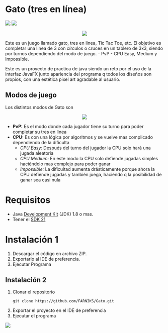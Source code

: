 #  Gato (tres en línea) 
<p align="left">
   <img src="https://img.shields.io/badge/VERSI%C3%93N-V1.0-rgb(15%2C128%2C193)">
   <img src="https://img.shields.io/badge/ESTADO-FINALIZADO-brightgreen">
   
</p>
<p align="center">
	<img src=https://private-user-images.githubusercontent.com/128429185/301374346-98b38b0e-bf4d-4118-971a-e969b711e267.png?jwt=eyJhbGciOiJIUzI1NiIsInR5cCI6IkpXVCJ9.eyJpc3MiOiJnaXRodWIuY29tIiwiYXVkIjoicmF3LmdpdGh1YnVzZXJjb250ZW50LmNvbSIsImtleSI6ImtleTUiLCJleHAiOjE3MDY3NTgyMzUsIm5iZiI6MTcwNjc1NzkzNSwicGF0aCI6Ii8xMjg0MjkxODUvMzAxMzc0MzQ2LTk4YjM4YjBlLWJmNGQtNDExOC05NzFhLWU5NjliNzExZTI2Ny5wbmc_WC1BbXotQWxnb3JpdGhtPUFXUzQtSE1BQy1TSEEyNTYmWC1BbXotQ3JlZGVudGlhbD1BS0lBVkNPRFlMU0E1M1BRSzRaQSUyRjIwMjQwMjAxJTJGdXMtZWFzdC0xJTJGczMlMkZhd3M0X3JlcXVlc3QmWC1BbXotRGF0ZT0yMDI0MDIwMVQwMzI1MzVaJlgtQW16LUV4cGlyZXM9MzAwJlgtQW16LVNpZ25hdHVyZT0xODc3OTg2YjBmOTMzZGU4N2Q2YTY5MjA4OTM0MzMxNzk2M2Q0OWIyZDA5YzY0NjBiM2MxNDJkNGMwODg3NmNiJlgtQW16LVNpZ25lZEhlYWRlcnM9aG9zdCZhY3Rvcl9pZD0wJmtleV9pZD0wJnJlcG9faWQ9MCJ9.q4gauJwqkqHY8UnmtMq16vo_ltDfLojy7rWPxsFjfuI>
	
</p>
Este es un juego llamado gato, tres en linea, Tic Tac Toe, etc. El objetivo es completar una linea de 3 con círculos o cruces en un tablero de 3x3, siendo por turnos dependiendo del modo de juego.
- PvP
- CPU Easy, Medium y Impossible. 

Este es un proyecto de practica de java siendo un reto por el uso de la interfaz JavaFX junto apariencia del programa q todos los diseños son propios, con una estética pixel art agradable al usuario. 

## Modos de juego 
Los distintos modos de Gato son 
<p align="center">	
<img src=https://private-user-images.githubusercontent.com/128429185/301374527-cdf5b8ce-5c27-4702-94e3-888daf020def.png?jwt=eyJhbGciOiJIUzI1NiIsInR5cCI6IkpXVCJ9.eyJpc3MiOiJnaXRodWIuY29tIiwiYXVkIjoicmF3LmdpdGh1YnVzZXJjb250ZW50LmNvbSIsImtleSI6ImtleTUiLCJleHAiOjE3MDY3NTgyMzUsIm5iZiI6MTcwNjc1NzkzNSwicGF0aCI6Ii8xMjg0MjkxODUvMzAxMzc0NTI3LWNkZjViOGNlLTVjMjctNDcwMi05NGUzLTg4OGRhZjAyMGRlZi5wbmc_WC1BbXotQWxnb3JpdGhtPUFXUzQtSE1BQy1TSEEyNTYmWC1BbXotQ3JlZGVudGlhbD1BS0lBVkNPRFlMU0E1M1BRSzRaQSUyRjIwMjQwMjAxJTJGdXMtZWFzdC0xJTJGczMlMkZhd3M0X3JlcXVlc3QmWC1BbXotRGF0ZT0yMDI0MDIwMVQwMzI1MzVaJlgtQW16LUV4cGlyZXM9MzAwJlgtQW16LVNpZ25hdHVyZT02OWY2NDkxNDVmMjMwNDkxZjhhMmU0ZjJiYTM4MjU2ZTBhNzYxNjMyMDg0YTM5ZTQ3ZTU4MDgxYzA5MjNhZTY5JlgtQW16LVNpZ25lZEhlYWRlcnM9aG9zdCZhY3Rvcl9pZD0wJmtleV9pZD0wJnJlcG9faWQ9MCJ9.fsj7ENmOsBzKTjsQFxmtcxu63X6uAQL9XKZOht63EoQ>
</p>

- **PvP:** Es el modo donde cada jugador tiene su turno para poder completar su tres en linea
- **CPU:** Es con una lógica por algoritmos y se vuelve mas complicado dependiendo de la dificulta
	- *CPU Easy:* Después del turno del jugador la CPU solo hará una jugada aleatoria
	- *CPU Medium:* En este modo la CPU solo defiende jugadas simples haciéndolo mas complejo para poder ganar
	- *Impossible:*  La dificultad aumenta drásticamente porque ahora la CPU defiende jugadas y también juega, haciendo q la posibilidad de ganar sea casi nula 

# Requisitos
- Java [Development Kit](https://www.java.com/es/download/ie_manual.jsp)  (JDK) 1.8 o mas.
- Tener el [SDK 21](https://download.oracle.com/java/21/latest/jdk-21_windows-x64_bin.exe)

# Instalación 1

1. Descargar el código en archivo ZIP.
2. Exportarlo al IDE de preferencia.
3. Ejecutar Programa

## [](https://github.com/FARNIKS/Conversor-Alura/blob/main/README.md#instalaci%C3%B3n-2)Instalación 2

1. Clonar el repositorio
    ```shell
    git clone https://github.com/FARNIKS/Gato.git
    ```
2. Exportar el proyecto en el IDE de preferencia
3. Ejecutar el programa

[![](https://camo.githubusercontent.com/29ba59dbf61686238096822c7de916a9b41c40bf362b70e7f2c609551ce8f656/68747470733a2f2f696d672e736869656c64732e696f2f62616467652f6c696e6b6564696e2d2532333030373742352e7376673f7374796c653d666f722d7468652d6261646765266c6f676f3d6c696e6b6564696e266c6f676f436f6c6f723d7768697465)](https://www.linkedin.com/in/miguel-jimenez-b34899264/)

